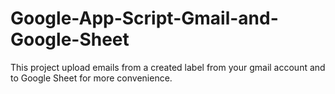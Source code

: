 # Google-App-Script-Gmail-and-Google-Sheet
This project upload emails from a created label from your gmail account and to Google Sheet for more convenience. 

